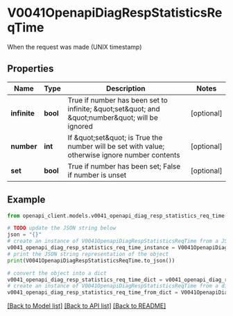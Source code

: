 # V0041OpenapiDiagRespStatisticsReqTime

When the request was made (UNIX timestamp)

## Properties

Name | Type | Description | Notes
------------ | ------------- | ------------- | -------------
**infinite** | **bool** | True if number has been set to infinite; \&quot;set\&quot; and \&quot;number\&quot; will be ignored | [optional] 
**number** | **int** | If \&quot;set\&quot; is True the number will be set with value; otherwise ignore number contents | [optional] 
**set** | **bool** | True if number has been set; False if number is unset | [optional] 

## Example

```python
from openapi_client.models.v0041_openapi_diag_resp_statistics_req_time import V0041OpenapiDiagRespStatisticsReqTime

# TODO update the JSON string below
json = "{}"
# create an instance of V0041OpenapiDiagRespStatisticsReqTime from a JSON string
v0041_openapi_diag_resp_statistics_req_time_instance = V0041OpenapiDiagRespStatisticsReqTime.from_json(json)
# print the JSON string representation of the object
print(V0041OpenapiDiagRespStatisticsReqTime.to_json())

# convert the object into a dict
v0041_openapi_diag_resp_statistics_req_time_dict = v0041_openapi_diag_resp_statistics_req_time_instance.to_dict()
# create an instance of V0041OpenapiDiagRespStatisticsReqTime from a dict
v0041_openapi_diag_resp_statistics_req_time_from_dict = V0041OpenapiDiagRespStatisticsReqTime.from_dict(v0041_openapi_diag_resp_statistics_req_time_dict)
```
[[Back to Model list]](../README.md#documentation-for-models) [[Back to API list]](../README.md#documentation-for-api-endpoints) [[Back to README]](../README.md)


